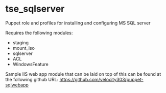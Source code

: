 # tse_sqlserver
Puppet role and profiles for installing and configuring MS SQL server

Requires the following modules:

* staging
* mount_iso
* sqlserver
* ACL
* WindowsFeature

Sample IIS web app module that can be laid on top of this can be found at the following github URL:
https://github.com/velocity303/puppet-sqlwebapp
